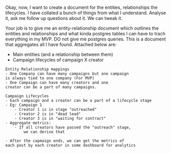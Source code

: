 Okay, now, I want to create a document for the entities, relationships the lifecycles. I have collated a bunch of things from what I understand. Analyse it, ask me follow up questions about it. We can tweak it.

Your job is to give me an entity-relationship document which outlines the entities and relationships and what kinda postgres tables I can have to trach everything in my MVP. DO not give me postgres queries. This is a document that aggregates all I have found. Attached below are:

- Main entities (and a relationship between them)
- Campaign lifecycles of campaign X creator

```
Entity Relationship mappings
- One Company can have many campaigns but one campaign
is always tied to one company (For MVP)
- One Campaign can have many creators and one
creator can be a part of many campaigns.
```

```
Campaign Lifecycles
- Each campaign and a creator can be a part of a lifecycle stage
- Eg: Campaign 1
    - Creator 1 is in stage "outreached"
    - Creator 2 is in "dead lead"
    - Creator 3 is in "waiting for contract"
- Aggregate metrics:
    - If all creators have passed the "outreach" stage,
        we can derive that

- After the capmaign ends, we can get the metrics of
each post by each creator in some dashboard for analytics
```
